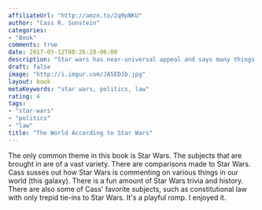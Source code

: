 ```yaml
---
affiliateUrl: "http://amzn.to/2q9pNKU"
author: "Cass R. Sunstein"
categories:
- "Book"
comments: true
date: 2017-05-12T08:26:28-06:00
description: "Star wars has near-universal appeal and says many things about the world we live in."
draft: false
image: "http://i.imgur.com/JA5EDJb.jpg"
layout: book
metaKeywords: "star wars, politics, law"
rating: 4
tags:
- "star-wars"
- "politics"
- "law"
title: "The World According to Star Wars"
---
```


The only common theme in this book is Star Wars.  The subjects that are brought in are of a vast variety.  There are comparisons made to Star Wars.  Cass susses out how Star Wars is commenting on various things in our world (this galaxy).  There is a fun amount of Star Wars trivia and history.  There are also some of Cass' favorite subjects, such as constitutional law with only trepid tie-ins to Star Wars.  It's a playful romp.  I enjoyed it.

<!--more-->
